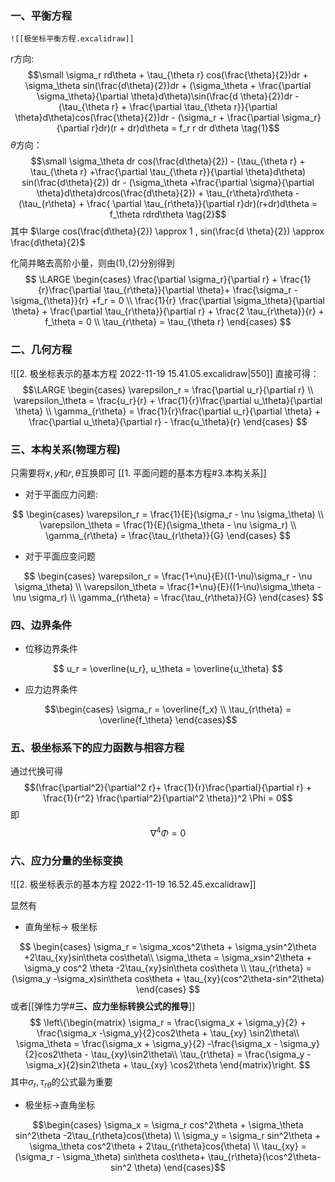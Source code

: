 ### 一、平衡方程
	![[极坐标平衡方程.excalidraw]]
r方向:
$$\small
\sigma_r rd\theta + \tau_{\theta r} cos(\frac{\theta}{2})dr + \sigma_\theta sin(\frac{d\theta}{2})dr + (\sigma_\theta + \frac{\partial \sigma_\theta}{\partial \theta}d\theta)\sin(\frac{d \theta}{2})dr - (\tau_{\theta r} + \frac{\partial \tau_{\theta r}}{\partial \theta}d\theta)cos(\frac{\theta}{2})dr - (\sigma_r + \frac{\partial \sigma_r}{\partial r}dr)(r + dr)d\theta = f_r r dr d\theta
\tag{1}$$
$\theta$方向：
$$\small \sigma_\theta dr cos(\frac{d\theta}{2})  - (\tau_{\theta r} + \tau_{\theta r} +\frac{\partial \tau_{\theta r}}{\partial \theta}d\theta) sin(\frac{d\theta}{2}) dr - (\sigma_\theta +\frac{\partial \sigma}{\partial \theta}d\theta)drcos(\frac{d\theta}{2}) + \tau_{r\theta}rd\theta - (\tau_{r\theta} + \frac{ \partial \tau_{r\theta}}{\partial r}dr)(r+dr)d\theta = f_\theta rdrd\theta \tag{2}$$
其中
$\large cos(\frac{d\theta}{2}) \approx 1 , sin(\frac{d \theta}{2}) \approx \frac{d\theta}{2}$

化简并略去高阶小量，则由(1),(2)分别得到
$$
\LARGE
\begin{cases}
\frac{\partial \sigma_r}{\partial r} + \frac{1}{r}\frac{\partial \tau_{r\theta}}{\partial \theta}+ \frac{\sigma_r -\sigma_{\theta}}{r} +f_r = 0 \\ 
\frac{1}{r} \frac{\partial \sigma_\theta}{\partial \theta} + \frac{\partial \tau_{r\theta}}{\partial r} + \frac{2 \tau_{r\theta}}{r} + f_\theta = 0 \\ 
\tau_{r\theta} = \tau_{\theta r}
\end{cases}
$$

### 二、几何方程

![[2. 极坐标表示的基本方程 2022-11-19 15.41.05.excalidraw|550]]
直接可得： 
$$\LARGE
\begin{cases}
\varepsilon_r = \frac{\partial u_r}{\partial r} \\
\varepsilon_\theta = \frac{u_r}{r}  + \frac{1}{r}\frac{\partial u_\theta}{\partial \theta} \\
\gamma_{r\theta} = \frac{1}{r}\frac{\partial u_r}{\partial \theta} + \frac{\partial u_\theta}{\partial r} - \frac{u_\theta}{r}
\end{cases}
$$



### 三、本构关系(物理方程)

只需要将$x,y$和$r,\theta$互换即可
[[1. 平面问题的基本方程#3.本构关系]]
- 对于平面应力问题: 

$$
\begin{cases}
\varepsilon_r = \frac{1}{E}(\sigma_r - \nu \sigma_\theta) \\
\varepsilon_\theta = \frac{1}{E}(\sigma_\theta - \nu \sigma_r) \\
\gamma_{r\theta} = \frac{\tau_{r\theta}}{G}
\end{cases}
$$
- 对于平面应变问题

$$
\begin{cases}
\varepsilon_r = \frac{1+\nu}{E}((1-\nu)\sigma_r - \nu \sigma_\theta) \\
\varepsilon_\theta = \frac{1+\nu}{E}((1-\nu)\sigma_\theta - \nu \sigma_r) \\
\gamma_{r\theta} = \frac{\tau_{r\theta}}{G}
\end{cases}
$$
### 四、边界条件 

-  位移边界条件

$$
u_r = \overline{u_r}, u_\theta = \overline{u_\theta}
$$

- 应力边界条件

$$\begin{cases}
\sigma_r = \overline{f_x} \\
\tau_{r\theta} = \overline{f_\theta}
\end{cases}$$

### 五、极坐标系下的应力函数与相容方程

通过代换可得
$$(\frac{\partial^2}{\partial^2 r}+ \frac{1}{r}\frac{\partial}{\partial r} + \frac{1}{r^2} \frac{\partial^2}{\partial^2 \theta})^2 \Phi = 0$$
即$$\nabla^4 \Phi = 0$$
### 六、应力分量的坐标变换

![[2. 极坐标表示的基本方程 2022-11-19 16.52.45.excalidraw]]

显然有
- 直角坐标-> 极坐标

$$
\begin{cases}
\sigma_r = \sigma_xcos^2\theta + \sigma_ysin^2\theta +2\tau_{xy}sin\theta cos\theta\\
\sigma_\theta = \sigma_xsin^2\theta + \sigma_y cos^2 \theta -2\tau_{xy}sin\theta cos\theta \\
\tau_{r\theta} = (\sigma_y -\sigma_x)sin\theta cos\theta + \tau_{xy}(cos^2\theta-sin^2\theta)
\end{cases}
$$
或者[[弹性力学#**三、应力坐标转换公式的推导**]]
$$
\left\{\begin{matrix}
\sigma_r = \frac{\sigma_x + \sigma_y}{2} + \frac{\sigma_x -\sigma_y}{2}cos2\theta + \tau_{xy} \sin2\theta\\
\sigma_\theta = \frac{\sigma_x + \sigma_y}{2} -\frac{\sigma_x - \sigma_y}{2}cos2\theta - \tau_{xy}\sin2\theta\\
\tau_{r\theta} = \frac{\sigma_y - \sigma_x}{2}sin2\theta + \tau_{xy} \cos2\theta
\end{matrix}\right.
$$
其中$\sigma_r,\tau_{r\theta}$的公式最为重要
- 极坐标->直角坐标

$$\begin{cases}
\sigma_x = \sigma_r cos^2\theta + \sigma_\theta sin^2\theta -2\tau_{r\theta}cos(\theta) \\
\sigma_y = \sigma_r sin^2\theta + \sigma_\theta cos^2\theta + 2\tau_{r\theta}cos(\theta) \\
\tau_{xy} = (\sigma_r - \sigma_\theta) sin\theta cos\theta+ \tau_{r\theta}(\cos^2\theta-sin^2 \theta)
\end{cases}$$

